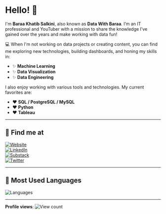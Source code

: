 # Hello! 👋

I'm **Baraa Khatib Salkini**, also known as **Data With Baraa**. I’m an IT professional and YouTuber with a mission to share the knowledge I’ve gained over the years and make working with data fun!

💻 When I'm not working on data projects or creating content, you can find me exploring new technologies, building dashboards, and honing my skills in:

- ✨ **Machine Learning**
- ✨ **Data Visualization**
- ✨ **Data Engineering**

I also enjoy working with various tools and technologies. My current favorites are:

- ❤️ **SQL / PostgreSQL / MySQL**
- ❤️ **Python**
- ❤️ **Tableau**

---

## 🔗 Find me at

[![Website](https://img.shields.io/badge/-Website-black?style=flat-square&logo=google-chrome)](https://www.datawithbaraa.com)  
[![LinkedIn](https://img.shields.io/badge/-LinkedIn-blue?style=flat-square&logo=linkedin)](https://linkedin.com/in/baraa-khatib-salkini)  
[![Substack](https://img.shields.io/badge/-Substack-orange?style=flat-square&logo=substack)](https://substack.com/@baraakhatibsalkini)  
[![Twitter](https://img.shields.io/badge/-Twitter-blue?style=flat-square&logo=twitter)](https://twitter.com/DataWithBaraa)  

---

## 🔢 Most Used Languages

![Languages](https://github-readme-stats.vercel.app/api/top-langs/?username=DataWithBaraa&layout=compact&theme=default)

---

**Profile views**: ![View count](https://komarev.com/ghpvc/?username=DataWithBaraa)
